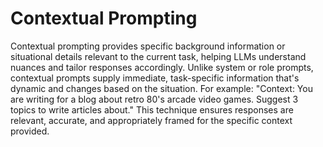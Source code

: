 # Contextual Prompting

Contextual prompting provides specific background information or situational details relevant to the current task, helping LLMs understand nuances and tailor responses accordingly. Unlike system or role prompts, contextual prompts supply immediate, task-specific information that's dynamic and changes based on the situation. For example: "Context: You are writing for a blog about retro 80's arcade video games. Suggest 3 topics to write articles about." This technique ensures responses are relevant, accurate, and appropriately framed for the specific context provided.
